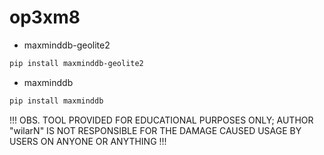 # op3xm8

* maxminddb-geolite2
```sh
pip install maxminddb-geolite2
```


* maxminddb
```sh
pip install maxminddb
```



!!! OBS. TOOL PROVIDED FOR EDUCATIONAL PURPOSES ONLY; AUTHOR "wilarN" IS NOT RESPONSIBLE FOR THE DAMAGE CAUSED USAGE BY USERS ON ANYONE OR ANYTHING !!!
